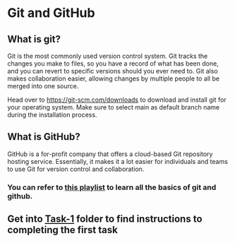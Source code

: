 # Git and GitHub

## What is git? 

Git is the most commonly used version control system. Git tracks the changes you make to files, so you have a record of what has been done, and you can revert to specific versions should you ever need to. Git also makes collaboration easier, allowing changes by multiple people to all be merged into one source. 

 

Head over to https://git-scm.com/downloads to download and install git for your operating system. Make sure to select main as default branch name during the installation process. 

## What is GitHub?
GitHub is a for-profit company that offers a cloud-based Git repository hosting service. Essentially, it makes it a lot easier for individuals and teams to use Git for version control and collaboration. 

###  You can refer to [this playlist](https://youtube.com/playlist?list=PL4cUxeGkcC9goXbgTDQ0n_4TBzOO0ocPR) to learn all the basics of git and github.

## Get into [Task-1](./Task-1/) folder to find instructions to completing the first task

